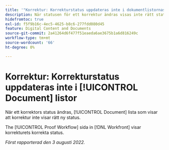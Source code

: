 ```yaml
---
title: '"Korrektur: Korrekturstatus uppdateras inte i dokumentlistornas'
description: När statusen för ett korrektur ändras visas inte rätt status i en dokumentlista.
hidefromtoc: true
exl-id: f5f9b16c-4ec5-4625-b8c6-277fdd080d45
feature: Digital Content and Documents
source-git-commit: 2a41264d6f477f51eaeda6ae3675b1a6d816249c
workflow-type: tm+mt
source-wordcount: '66'
ht-degree: 0%

---
```


# Korrektur: Korrekturstatus uppdateras inte i [!UICONTROL Document] listor

<!--Won't fix tab, article live by request-->

När ett korrektors status ändras, [!UICONTROL Document] lista som visar att korrektur inte visar rätt ny status.

The [!UICONTROL Proof Workflow] sida in [!DNL Workfront] visar korrekturets korrekta status.

_Först rapporterad den 3 augusti 2022._
